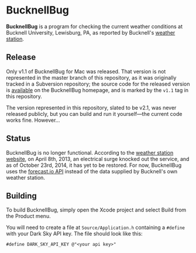 # BucknellBug

**BucknellBug** is a program for checking the current weather conditions at
Bucknell University, Lewisburg, PA, as reported by Bucknell's
[weather station][station].

## Release

Only v1.1 of BucknellBug for Mac was released. That version is not
represented in the master branch of this repository, as it was originally
tracked in a Subversion repository; the source code for the released version is
[available][source] on the BucknellBug homepage, and is marked by the `v1.1`
tag in this repository.

The version represented in this repository, slated to be v2.1, was never
released publicly, but you can build and run it yourself—the current code
works fine. However…

## Status

BucknellBug is no longer functional. According to the [weather station
website][weather], on April 8th, 2013, an electrical surge knocked out the
service, and as of October 23rd, 2014, it has yet to be restored. For now,
BucknellBug uses the [forecast.io API][sky] instead of the data supplied by
Bucknell's own weather station.

## Building

To build BucknellBug, simply open the Xcode project and select Build from the
Product menu.

You will need to create a file at `Source/Application.h` containing a `#define`
with your Dark Sky API key. The file should look like this:

    #define DARK_SKY_API_KEY @"<your api key>"

  [sky]:     https://darksky.net/dev
  [source]:  http://www.departments.bucknell.edu/geography/weather/BucknellBug-1.1.src.tgz
  [station]: http://www.departments.bucknell.edu/geography/weather/bug.html
  [weather]: http://www.departments.bucknell.edu/geography/weather/index.html
